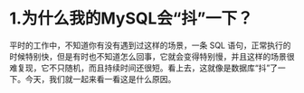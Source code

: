 # 1.为什么我的MySQL会“抖”一下？

平时的工作中，不知道你有没有遇到过这样的场景，一条 SQL 语句，正常执行的时候特别快，但是有时也不知道怎么回事，它就会变得特别慢，并且这样的场景很难复现，它不只随机，而且持续时间还很短。看上去，这就像是数据库“抖”了一下。今天，我们就一起来看一看这是什么原因。



